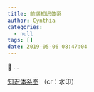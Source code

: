 ```yaml
---
title: 前端知识体系
author: Cynthia
categories:
  - null
tags: []
date: 2019-05-06 08:47:04
---
```


🐰
...
<!--more-->

[知识体系图](https://raw.githubusercontent.com/Cynthia0329/images/master/img/20190506084437.png)   （cr：水印）

